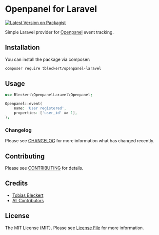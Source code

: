 # Openpanel for Laravel

[![Latest Version on Packagist](https://img.shields.io/packagist/v/tbleckert/openpanel-laravel.svg?style=flat-square)](https://packagist.org/packages/tbleckert/openpanel-laravel)

Simple Laravel provider for [Openpanel](https://openpanel.dev/) event tracking.

## Installation

You can install the package via composer:

```bash
composer require tbleckert/openpanel-laravel
```

## Usage

```php
use Bleckert\OpenpanelLaravel\Openpanel;

Openpanel::event(
    name: 'User registered',
    properties: ['user_id' => 1],
);
```

### Changelog

Please see [CHANGELOG](CHANGELOG.md) for more information what has changed recently.

## Contributing

Please see [CONTRIBUTING](CONTRIBUTING.md) for details.

## Credits

-   [Tobias Bleckert](https://github.com/tbleckert)
-   [All Contributors](../../contributors)

## License

The MIT License (MIT). Please see [License File](LICENSE.md) for more information.